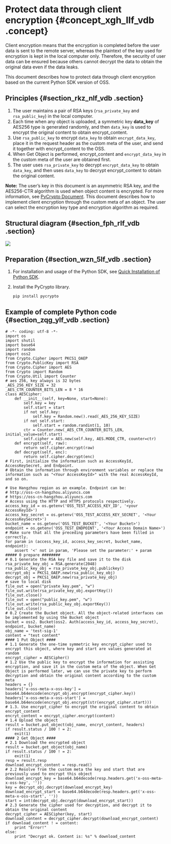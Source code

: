 # Protect data through client encryption {#concept_xgh_llf_vdb .concept}

Client encryption means that the encryption is completed before the user data is sent to the remote server, whereas the plaintext of the key used for encryption is kept in the local computer only. Therefore, the security of user data can be ensured because others cannot decrypt the data to obtain the original data even if the data leaks.

This document describes how to protect data through client encryption based on the current Python SDK version of OSS.

## Principles {#section_rkz_nlf_vdb .section}

1.  The user maintains a pair of RSA keys \(`rsa_private_key` and `rsa_public_key`\) in the local computer.
2.  Each time when any object is uploaded, a symmetric key **data\_key** of AES256 type is generated randomly, and then `data_key` is used to encrypt the original content to obtain encrypt\_content.
3.  Use `rsa_public_key` to encrypt `data_key` to obtain `encrypt_data_key`, place it in the request header as the custom meta of the user, and send it together with encrypt\_content to the OSS.
4.  When Get Object is performed, encrypt\_content and `encrypt_data_key` in the custom meta of the user are obtained first.
5.  The user uses `rsa_private_key` to decrypt `encrypt_data_key` to obtain `data_key`, and then uses `data_key` to decrypt encrypt\_content to obtain the original content.

**Note:** The user’s key in this document is an asymmetric RSA key, and the AES256-CTR algorithm is used when object content is encrypted. For more information, see [PyCrypto Document](https://www.dlitz.net/software/pycrypto/api/2.6/). This document describes how to implement client encryption through the custom meta of an object. The user can select the encryption key type and encryption algorithm as required.

## Structural diagram {#section_fph_rlf_vdb .section}

![](http://static-aliyun-doc.oss-cn-hangzhou.aliyuncs.com/assets/img/4423/1842_en-US.png)

## Preparation {#section_wzn_5lf_vdb .section}

1.  For installation and usage of the Python SDK, see [Quick Installation of Python SDK](https://www.alibabacloud.com/help/doc-detail/32026.htm).
2.  Install the PyCrypto library.

    ```
    pip install pycrypto
    ```


## Example of complete Python code {#section_zqg_ylf_vdb .section}

```
# -*- coding: utf-8 -*-
import os
import shutil
import base64
import random
import oss2
from Crypto.Cipher import PKCS1_OAEP
from Crypto.PublicKey import RSA
from Crypto.Cipher import AES
from Crypto import Random
from Crypto.Util import Counter
# aes 256, key always is 32 bytes
_AES_256_KEY_SIZE = 32
_AES_CTR_COUNTER_BITS_LEN = 8 * 16
class AESCipher:
    def __init__(self, key=None, start=None):
        self.key = key
        self.start = start
        if not self.key:
            self.key = Random.new().read(_AES_256_KEY_SIZE)
        if not self.start:
            self.start = random.randint(1, 10)
        ctr = Counter.new(_AES_CTR_COUNTER_BITS_LEN, initial_value=self.start)
        self.cipher = AES.new(self.key, AES.MODE_CTR, counter=ctr)
    def encrypt(self, raw):
        return self.cipher.encrypt(raw)
    def decrypt(self, enc):
        return self.cipher.decrypt(enc)
# First, initialize the information such as AccessKeyId, AccessKeySecret, and Endpoint.
# Obtain the information through environment variables or replace the information such as "<Your AccessKeyId>" with the real AccessKeyId, and so on.

# Use Hangzhou region as an example. Endpoint can be:
# http://oss-cn-hangzhou.aliyuncs.com
# https://oss-cn-hangzhou.aliyuncs.com
# Access using the HTTP and HTTPS protocols respectively.
access_key_id = os.getenv('OSS_TEST_ACCESS_KEY_ID', '<your AccessKeyId>')
access_key_secret = os.getenv('OSS_TEST_ACCESS_KEY_SECRET', '<Your AccessKeySecret>')
bucket_name = os.getenv('OSS_TEST_BUCKET', '<Your Bucket>')
endpoint = os.getenv('OSS_TEST_ENDPOINT', '<Your Access Domain Name>')
# Make sure that all the preceding parameters have been filled in correctly.
for param in (access_key_id, access_key_secret, bucket_name, endpoint):
    assert '<' not in param, 'Please set the parameter:' + param
##### 0 prepare ########
# 0.1 Generate the RSA key file and save it to the disk 
rsa_private_key_obj = RSA.generate(2048)
rsa_public_key_obj = rsa_private_key_obj.publickey()
encrypt_obj = PKCS1_OAEP.new(rsa_public_key_obj)
decrypt_obj = PKCS1_OAEP.new(rsa_private_key_obj)
# save to local disk 
file_out = open("private_key.pem", "w")
file_out.write(rsa_private_key_obj.exportKey())
file_out.close()
file_out = open("public_key.pem", "w")
file_out.write(rsa_public_key_obj.exportKey())
file_out.close()
# 0.2 Create the Bucket object. All the object-related interfaces can be implemented by using the Bucket object
bucket = oss2. Bucket(oss2. Auth(access_key_id, access_key_secret), endpoint, bucket_name)
obj_name = 'test-sig-1'
content = "test content"
#### 1 Put Object ####
# 1.1 Generate the one-time symmetric key encrypt_cipher used to encrypt this object, where key and start are values generated at random
encrypt_cipher = AESCipher()
# 1.2 Use the public key to encrypt the information for assisting encryption, and save it in the custom meta of the object. When Get Object is performed later, we can use the private key to perform decryption and obtain the original content according to the custom meta
headers = {}
headers['x-oss-meta-x-oss-key'] = base64.b64encode(encrypt_obj.encrypt(encrypt_cipher.key))
headers['x-oss-meta-x-oss-start'] = base64.b64encode(encrypt_obj.encrypt(str(encrypt_cipher.start)))
# 1.3. Use encrypt_cipher to encrypt the original content to obtain encrypt_content
encryt_content = encrypt_cipher.encrypt(content)
# 1.4 Upload the object
result = bucket.put_object(obj_name, encryt_content, headers)
if result.status / 100 ! = 2:
    exit(1)
#### 2 Get Object ####
# 2.1 Download the encrypted object
result = bucket.get_object(obj_name)
if result.status / 100 ! = 2:
    exit(1)
resp = result.resp
download_encrypt_content = resp.read()
# 2.2 Resolve from the custom meta the key and start that are previously used to encrypt this object 
download_encrypt_key = base64.b64decode(resp.headers.get('x-oss-meta-x-oss-key', ''))
key = decrypt_obj.decrypt(download_encrypt_key)
download_encrypt_start = base64.b64decode(resp.headers.get('x-oss-meta-x-oss-start', ''))
start = int(decrypt_obj.decrypt(download_encrypt_start))
# 2.3 Generate the cipher used for decryption, and decrypt it to obtain the original content
decrypt_cipher = AESCipher(key, start)
download_content = decrypt_cipher.decrypt(download_encrypt_content)
if download_content ! = content:
    print "Error!"
else:
    print "Decrypt ok. Content is: %s" % download_content
```

